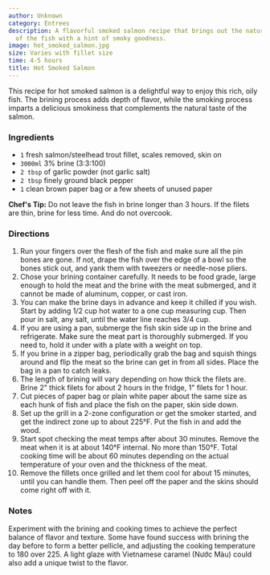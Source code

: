 ```yaml
---
author: Unknown
category: Entrees
description: A flavorful smoked salmon recipe that brings out the natural richness
  of the fish with a hint of smoky goodness.
image: hot_smoked_salmon.jpg
size: Varies with fillet size
time: 4-5 hours
title: Hot Smoked Salmon
---
```

This recipe for hot smoked salmon is a delightful way to enjoy this rich, oily fish. The brining process adds depth of flavor, while the smoking process imparts a delicious smokiness that complements the natural taste of the salmon.

### Ingredients

* `1` fresh salmon/steelhead trout fillet, scales removed, skin on
* `3000ml` 3% brine (3:3:100)
* `2 tbsp` of garlic powder (not garlic salt)
* `2 tbsp` finely ground black pepper
* `1` clean brown paper bag or a few sheets of unused paper

**Chef's Tip:** Do not leave the fish in brine longer than 3 hours. If the filets are thin, brine for less time. And do not overcook.

### Directions

1. Run your fingers over the flesh of the fish and make sure all the pin bones are gone. If not, drape the fish over the edge of a bowl so the bones stick out, and yank them with tweezers or needle-nose pliers.
2. Chose your brining container carefully. It needs to be food grade, large enough to hold the meat and the brine with the meat submerged, and it cannot be made of aluminum, copper, or cast iron.
3. You can make the brine days in advance and keep it chilled if you wish. Start by adding 1/2 cup hot water to a one cup measuring cup. Then pour in salt, any salt, until the water line reaches 3/4 cup.
4. If you are using a pan, submerge the fish skin side up in the brine and refrigerate. Make sure the meat part is thoroughly submerged. If you need to, hold it under with a plate with a weight on top.
5. If you brine in a zipper bag, periodically grab the bag and squish things around and flip the meat so the brine can get in from all sides. Place the bag in a pan to catch leaks.
6. The length of brining will vary depending on how thick the filets are. Brine 2" thick filets for about 2 hours in the fridge, 1" filets for 1 hour.
7. Cut pieces of paper bag or plain white paper about the same size as each hunk of fish and place the fish on the paper, skin side down.
8. Set up the grill in a 2-zone configuration or get the smoker started, and get the indirect zone up to about 225°F. Put the fish in and add the wood.
9. Start spot checking the meat temps after about 30 minutes. Remove the meat when it is at about 140°F internal. No more than 150°F. Total cooking time will be about 60 minutes depending on the actual temperature of your oven and the thickness of the meat.
10. Remove the fillets once grilled and let them cool for about 15 minutes, until you can handle them. Then peel off the paper and the skins should come right off with it.

### Notes

Experiment with the brining and cooking times to achieve the perfect balance of flavor and texture. Some have found success with brining the day before to form a better pellicle, and adjusting the cooking temperature to 180 over 225. A light glaze with Vietnamese caramel (Nước Màu) could also add a unique twist to the flavor.